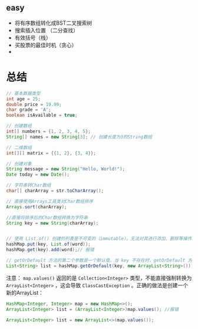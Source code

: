 

## easy



- 将有序数组转化成BST二叉搜索树
- 搜索插入位置 （二分查找）
- 有效括号（栈）
- 买股票的最佳时机（贪心）
- 



## 











# 总结


```java
// 基本数据类型
int age = 25;
double price = 19.99;
char grade = 'A';
boolean isAvailable = true;

// 创建数组
int[] numbers = {1, 2, 3, 4, 5};
String[] names = new String[3]; // 创建长度为3的String数组

// 二维数组
int[][] matrix = {{1, 2}, {3, 4}};

// 创建对象
String message = new String("Hello, World!");
Date today = new Date();

// 字符串转Char数组
char[] charArray = str.toCharArray();

// 直接使用Arrays工具类对Char数组排序
Arrays.sort(charArray);

//直接将排序后的Char数组转换为字符串
String key = new String(charArray);


// 使用 List.of() 创建的列表是不可变的（immutable），无法对其进行添加、删除等操作
hashMap.put(key, List.of(word));
hashMap.get(key).add(word);// 报错

// getOrDefault 方法的第二个参数是一个默认值，当 key 不存在时，getOrDefault 方法会返回这个默认值
List<String> list = hashMap.getOrDefault(key, new ArrayList<String>());
```

注意：
`map.values()` 返回的是 `Collection<Integer>` 类型，不能直接强制转换为 `ArrayList<Integer>` ，这会导致 `ClassCastException` 。正确的做法是创建一个新的ArrayList：
```java
HashMap<Integer, Integer> map = new HashMap<>();
ArrayList<Integer> list = (ArrayList<Integer>)map.values(); //报错
        
ArrayList<Integer> list = new ArrayList<>(map.values());
```








